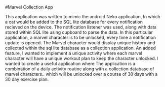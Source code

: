 #Marvel Collection App

This application was written to mimic the android Neko application, In which a cat would be added to the SQL lite database
for every notification recieved on the device. The notification listener was used, along with data stored within SQL lite using 
cupboard to parse the data. In this particular application, a marvel character is to be unlocked, every time
a notification update is opened. The Marvel character would display unique history and collected within the sql lite database
as a collection application. An added feature, I wanted to implement a unique activity where each marvel character will have a 
unique workout plan to keep the character unlocked. I wanted to create a useful application where The application is a combination
of a daily activity routine along with a collection database of marvel characters.. which will be unlocked over a course of 30 days
with a 30 day exercise plan.
